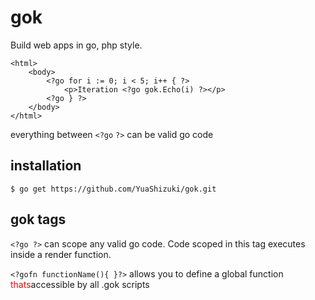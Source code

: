 gok
===
Build web apps in go, php style.
```text
<html>
	<body>
		<?go for i := 0; i < 5; i++ { ?>
			<p>Iteration <?go gok.Echo(i) ?></p>
		<?go } ?>
	</body>
</html>
```
everything between `<?go` `?>` can be valid go code

installation
------------
`$ go get https://github.com/YuaShizuki/gok.git`

gok tags
---------------
`<?go ?>` can scope any valid go code. Code scoped in this tag
executes inside a render function. 

`<?gofn functionName(){ }?>` allows you to define a global function
 <font color='red'>thats</font>accessible by all .gok scripts

